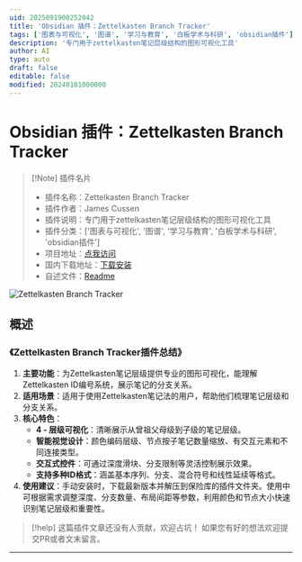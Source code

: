 ```yaml
---
uid: 2025091900252042
title: 'Obsidian 插件：Zettelkasten Branch Tracker'
tags: ['图表与可视化', '图谱', '学习与教育', '白板学术与科研', 'obsidian插件']
description: '专门用于zettelkasten笔记层级结构的图形可视化工具'
author: AI
type: auto
draft: false
editable: false
modified: 20240101000000
---
```


# Obsidian 插件：Zettelkasten Branch Tracker

> [!Note] 插件名片
> - 插件名称：Zettelkasten Branch Tracker
> - 插件作者：James Cussen
> - 插件说明：专门用于zettelkasten笔记层级结构的图形可视化工具
> - 插件分类：['图表与可视化', '图谱', '学习与教育', '白板学术与科研', 'obsidian插件']
> - 项目地址：[点我访问](https://github.com/thelivingphilosophy/zettelkasten-branch-tracker)
> - 国内下载地址：[下载安装](https://pkmer.cn/products/plugin/pluginMarket/?zettelkasten-branch-tracker)
> - 自述文件：[Readme](https://ghproxy.net/https://raw.githubusercontent.com/thelivingphilosophy/zettelkasten-branch-tracker/master/README.md)

![Zettelkasten Branch Tracker](https://cdn.pkmer.cn/covers/zettelkasten-branch-tracker_internal_1.png!pkmer)

## 概述

### 《Zettelkasten Branch Tracker插件总结》
1. **主要功能**：为Zettelkasten笔记层级提供专业的图形可视化，能理解Zettelkasten ID编号系统，展示笔记的分支关系。
2. **适用场景**：适用于使用Zettelkasten笔记法的用户，帮助他们梳理笔记层级和分支关系。
3. **核心特色**：
    - **4 - 层级可视化**：清晰展示从曾祖父母级到子级的笔记层级。
    - **智能视觉设计**：颜色编码层级、节点按子笔记数量缩放、有交互元素和不同连接类型。
    - **交互式控件**：可通过深度滑块、分支限制等灵活控制展示效果。
    - **支持多种ID格式**：涵盖基本序列、分支、混合符号和线性延续等格式。
4. **使用建议**：手动安装时，下载最新版本并解压到保险库的插件文件夹。使用中可根据需求调整深度、分支数量、布局间距等参数，利用颜色和节点大小快速识别笔记层级和重要性。


> [!help] 
> 这篇插件文章还没有人贡献，欢迎占坑！
> 如果您有好的想法欢迎提交PR或者文末留言。
> 

---


